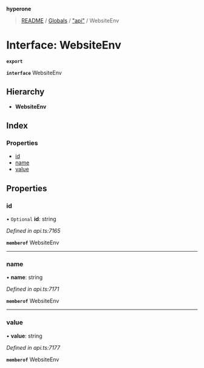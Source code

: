 **hyperone**

> [README](../README.md) / [Globals](../globals.md) / ["api"](../modules/_api_.md) / WebsiteEnv

# Interface: WebsiteEnv

**`export`** 

**`interface`** WebsiteEnv

## Hierarchy

* **WebsiteEnv**

## Index

### Properties

* [id](_api_.websiteenv.md#id)
* [name](_api_.websiteenv.md#name)
* [value](_api_.websiteenv.md#value)

## Properties

### id

• `Optional` **id**: string

*Defined in api.ts:7165*

**`memberof`** WebsiteEnv

___

### name

•  **name**: string

*Defined in api.ts:7171*

**`memberof`** WebsiteEnv

___

### value

•  **value**: string

*Defined in api.ts:7177*

**`memberof`** WebsiteEnv
